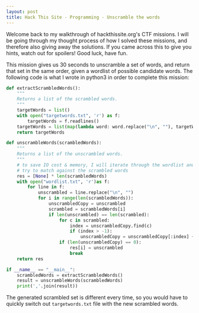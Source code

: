 ```yaml
---
layout: post
title: Hack This Site - Programming - Unscramble the words
---
```


Welcome back to my walkthrough of hackthissite.org's CTF missions. I will be going through my thought process of how I solved these missions, and therefore also giving away the solutions. If you came across this to give you hints, watch out for spoilers! Good luck, have fun.

This mission gives us 30 seconds to unscramble a set of words, and return that set in the same order, given a wordlist of possible candidate words. The following code is what I wrote in python3 in order to complete this mission:

```python
def extractScrambledWords():
    """
    Returns a list of the scrambled words.
    """
    targetWords = list()
    with open("targetwords.txt", 'r') as f:
        targetWords = f.readlines()
    targetWords = list(map(lambda word: word.replace("\n", ""), targetWords))
    return targetWords

def unscrambleWords(scrambledWords):
    """
    Returns a list of the unscrambled words.
    """
    # to save IO cost & memory, I will iterate through the wordlist and
    # try to match against the scrambled words
    res = [None] * len(scrambledWords)
    with open("wordlist.txt", 'r')as f:
        for line in f:
            unscrambled = line.replace("\n", "")
            for i in range(len(scrambledWords)):
                unscrambledCopy = unscrambled
                scrambled = scrambledWords[i]
                if len(unscrambled) == len(scrambled):
                    for c in scrambled:
                        index = unscrambledCopy.find(c)
                        if (index > -1):
                            unscrambledCopy = unscrambledCopy[:index] + unscrambledCopy[index+1:]
                    if (len(unscrambledCopy) == 0):
                        res[i] = unscrambled
                        break
    return res

if __name__ == "__main__":
    scrambledWords = extractScrambledWords()
    result = unscrambleWords(scrambledWords)
    print(','.join(result))
```

The generated scrambled set is different every time, so you would have to quickly switch out `targetwords.txt` file with the new scrambled words. 